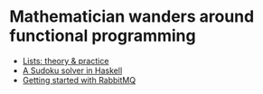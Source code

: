 # Mathematician wanders around functional programming

* [Lists: theory & practice](lists.md)
* [A Sudoku solver in Haskell](sudoku.md)
* [Getting started with RabbitMQ](rabbitmq_get_started.md)
